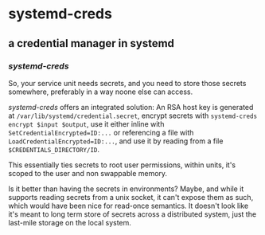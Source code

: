 # systemd-creds

## a credential manager in systemd


### _systemd-creds_

So, your service unit needs secrets,
and you need to store those secrets somewhere,
preferably in a way noone else can access.

_systemd-creds_ offers an integrated solution:
An RSA host key is generated at `/var/lib/systemd/credential.secret`,
encrypt secrets with `systemd-creds encrypt $input $output`,
use it either inline with `SetCredentialEncrypted=ID:...`
or referencing a file with `LoadCredentialEncrypted=ID:...`,
and use it by reading from a file `$CREDENTIALS_DIRECTORY/ID`.

This essentially ties secrets to root user permissions,
within units, it's scoped to the user and non swappable memory.

Is it better than having the secrets in environments?
Maybe, and while it supports reading secrets from a unix socket,
it can't expose them as such, which would have been nice for read-once semantics.
It doesn't look like it's meant to long term store of secrets across a distributed system,
just the last-mile storage on the local system.
